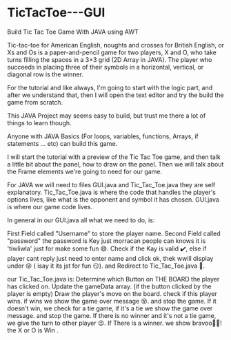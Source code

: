 # TicTacToe---GUI

Build Tic Tac Toe Game With JAVA using AWT

Tic-tac-toe for American English, noughts and crosses for British English, or Xs and Os is a paper-and-pencil game for two players, X and O, who take turns filling the spaces in a 3×3 grid (2D Array in JAVA). The player who succeeds in placing three of their symbols in a horizontal, vertical, or diagonal row is the winner.

For the tutorial and like always, I'm going to start with the logic part, and after we understand that, then I will open the text editor and try the build the game from scratch.

This JAVA Project may seems easy to build, but trust me there a lot of things to learn though.

Anyone with JAVA Basics (For loops, variables, functions, Arrays, if statements ... etc) can build this game.


I will start the tutorial with a preview of the Tic Tac Toe game, and then talk a little bit about the panel, how to draw on the panel. Then we will talk about the Frame elements we're going to need for our game.

For JAVA we will need to files  GUI.java and Tic_Tac_Toe.java they are self explanatory. Tic_Tac_Toe.java is where the code that handles the player's options lives, like what is the opponent and symbol it has chosen. GUI.java  is where our game code lives.

In general in our GUI.java all what we need to do, is:

First Field called "Username" to store the player name.
Second Field called "password" the password is Key just morracan people can knows it is 'tiwliwla' just for make some fun 😄.
Check if the Kay is valid ✔️, else if player cant reply just need to enter name and click ok, thek wwill display under 😝 ( isay it its jst for fun 😏).
and Redirect to Tic_Tac_Toe.java 💨.

our Tic_Tac_Toe.java is:
Determine which Button on THE BOARD the player has clicked on.
Update the gameData array. (if the button clicked by the player is empty)
Draw the player's move on the board.
check if this player wins. if wins we show the game over message 😵. and stop the game.
If it doesn't win, we check for a tie game, if it's a tie we show the game over message. and stop the game.
If there is no winner and it's not a tie game, we give the turn to other player 😉. 
If There is a winner. we show bravoo🎉🎉! the X or O is Win .

